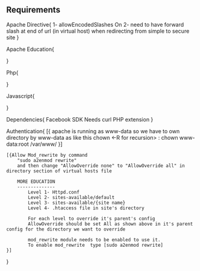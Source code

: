 Requirements
--------------


Apache Directive{
	1- allowEncodedSlashes  On
	2- need to have forward slash at end of url (in virtual host) when redirecting from simple to secure site
}



Apache Education{

}


Php{
	
}



Javascript{
	
}

Dependencies{
	Facebook SDK Needs curl PHP extension
}


Authentication{
	[{  apache is running as www-data
		so we have to own directory by www-data as like this
		chown <-R for recursion> <username>:<usergroup> <folder>
		chown www-data:root /var/www/
	}]

	[{Allow Mod_rewrite by command
		"sudo a2enmod rewrite"
		and then change "AllowOverride none" to "AllowOverride all" in directory section of virtual hosts file

		MORE EDUCATION
		--------------
			Level 1- Httpd.conf
			Level 2- sites-available/default
			Level 3- sites-available/{site name}
			Level 4- .htaccess file in site's directory

			For each level to override it's parent's config
			AllowOverride should be set All as shown above in it's parent config for the directory we want to override

			mod_rewrite module needs to be enabled to use it.
			To enable mod_rewrite  type [sudo a2enmod rewrite]
	}]
}